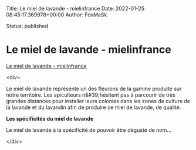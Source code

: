 Title: Le miel de lavande - mielinfrance
Date: 2022-01-25 08:45:17.369978+00:00
Author: FoxMaSk 

Status: published





# Le miel de lavande - mielinfrance

[Le miel de lavande - mielinfrance](https://www.mielinfrance.fr/miel-et-apiculture/le-miel-de-lavande/)

&lt;div&gt;

Le miel de lavande représente un des fleurons de la gamme produite sur
notre territoire. Les apiculteurs n\&#39;hésitent pas à parcourir de très
grandes distances pour installer leurs colonies dans les zones de
culture de la lavande et du lavandin afin de produire ce miel de
lavande, de qualité.

**Les spécificités du miel de lavande**

Le miel de lavande à la spécificité de pouvoir être dégusté de nom...

&lt;/div&gt;
